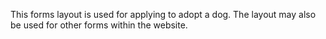 This forms layout is used for applying to adopt a dog. The layout may also be used for other forms within the website. 
